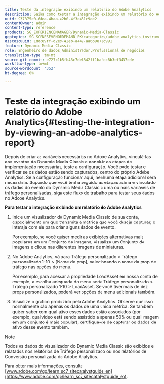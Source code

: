 ```yaml
---
title: Teste da integração exibindo um relatório do Adobe Analytics
description: Saiba como testar a integração exibindo um relatório do Adobe Analytics.
uuid: 937375e0-6dea-4baa-a2b0-4f3e461c9ee2
contentOwner: admin
content-type: reference
products: SG_EXPERIENCEMANAGER/Dynamic-Media-Classic
geptopics: SG_SCENESEVENONDEMAND_PK/categories/adobe_analytics_instrumentation_kit
discoiquuid: 1ddc89ff-d2e9-42eb-a442-aa6b9871c991
feature: Dynamic Media Classic
role: Engenheiro de dados,Administrador,Profissional de negócios
translation-type: tm+mt
source-git-commit: e727c1b5fb43c7def842ff1bafcc8b3ef3437cde
workflow-type: tm+mt
source-wordcount: '352'
ht-degree: 0%

---
```



# Teste da integração exibindo um relatório do Adobe Analytics{#testing-the-integration-by-viewing-an-adobe-analytics-report}

Depois de criar as variáveis necessárias no Adobe Analytics, vinculá-las aos eventos do Dynamic Media Classic e concluir as etapas de implementação necessárias, teste a configuração. Você pode testar e verificar se os dados estão sendo capturados, dentro do próprio Adobe Analytics. Se a configuração funcionar aqui, nenhuma etapa adicional será necessária. Supondo que você tenha seguido as etapas acima e vinculado os dados do evento do Dynamic Media Classic a uma ou mais variáveis de tráfego personalizadas, siga este fluxo de trabalho para testar seus dados no Adobe Analytics.

**Para testar a integração exibindo um relatório do Adobe Analytics**

1. Inicie um visualizador do Dynamic Media Classic de sua conta, especialmente um que transmita a métrica que você deseja capturar, e interaja com ele para criar alguns dados de evento.

   Por exemplo, se você quiser medir as exibições alternativas mais populares em um Conjunto de imagens, visualize um Conjunto de imagens e clique nas diferentes imagens de miniaturas.

1. No Adobe Analytics, vá para Tráfego personalizado > Tráfego personalizado 1-10 > [Nome de prop], selecionando o nome da prop de tráfego nas opções do menu.

   Por exemplo, para acessar a propriedade LoadAsset em nossa conta de exemplo, a escolha adequada do menu seria Tráfego personalizado > Tráfego personalizado 1-10 > LoadAsset. Se você tiver mais de dez props personalizados, poderá ver opções de menu adicionais também.

1. Visualize o gráfico produzido pela Adobe Analytics. Observe que isso normalmente são apenas os dados de uma única métrica. Se também quiser saber com qual ativo esses dados estão associados (por exemplo, qual vídeo está sendo assistido a apenas 50% ou qual imagem em um conjunto é mais popular), certifique-se de capturar os dados de ativo desse evento também.

>[!NOTE]
>
>Todos os dados do visualizador do Dynamic Media Classic são exibidos e relatados nos relatórios de Tráfego personalizado ou nos relatórios de Conversão personalizada do Adobe Analytics.

Para obter mais informações, consulte [www.adobe.com/go/learn_sc7_sitecatalystguide_en](https://www.adobe.com/go/learn_sc7_sitecatalystguide_en).
